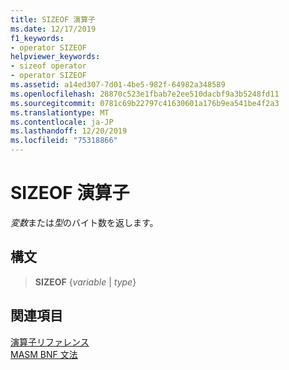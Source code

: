 ```yaml
---
title: SIZEOF 演算子
ms.date: 12/17/2019
f1_keywords:
- operator SIZEOF
helpviewer_keywords:
- sizeof operator
- operator SIZEOF
ms.assetid: a14ed307-7d01-4be5-982f-64982a348589
ms.openlocfilehash: 28870c523e1fbab7e2ee510dacbf9a3b5248fd11
ms.sourcegitcommit: 0781c69b22797c41630601a176b9ea541be4f2a3
ms.translationtype: MT
ms.contentlocale: ja-JP
ms.lasthandoff: 12/20/2019
ms.locfileid: "75318866"
---
```

# <a name="operator-sizeof"></a>SIZEOF 演算子

*変数*または*型*のバイト数を返します。

## <a name="syntax"></a>構文

> **SIZEOF** {*variable* | *type*}

## <a name="see-also"></a>関連項目

[演算子リファレンス](operators-reference.md)\
[MASM BNF 文法](masm-bnf-grammar.md)
